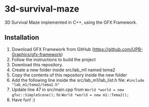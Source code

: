 # 3d-survival-maze
3D Survival Maze implemented in C++, using the GFX Framework.

## Installation
1. Download GFX Framework from GitHub (https://github.com/UPB-Graphics/gfx-framework)
2. Follow the instructions to build the project
3. Download this repository.
4. Create a new folder inside src/lab_m1 named tema2
5. Copy the contents of this repository inside the new folder
6. Add the following line inside the src/lab_m1/lab_list.h file: ```#include "lab_m1/tema2/tema2.h"```
7. Update line 47 in src/main.cpp from ```World *world = new gfxc::SimpleScene();``` to ```World *world = new m1::Tema2();```
8. Have fun! :)
